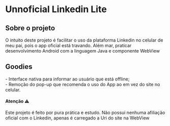 # Unnoficial Linkedin Lite

<h2>Sobre o projeto</h2>
<span>O intuito deste projeto é facilitar o uso da plataforma Linkedin no celular de meu pai, pois o app oficial está travando. Além mar, praticar desenvolvimento Android com a linguagem Java e componente WebView</span>

<h2>Goodies</h2>
- Interface nativa para informar ao usuário que está offline;</br>
- Remoção do pop-up que recomenda o uso do App ao em vez do site no celular.</br>

<h4>Atenção ⚠️</h4>
<span>Este projeto é feito por pura prática e estudo. Não possui nenhuma afiliação oficial com o Linkedin, apenas é carregado a Uri do site na WebView</span>
